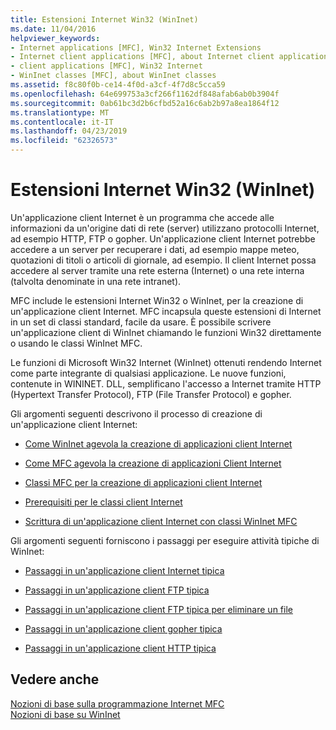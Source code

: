 ```yaml
---
title: Estensioni Internet Win32 (WinInet)
ms.date: 11/04/2016
helpviewer_keywords:
- Internet applications [MFC], Win32 Internet Extensions
- Internet client applications [MFC], about Internet client applications
- client applications [MFC], Win32 Internet
- WinInet classes [MFC], about WinInet classes
ms.assetid: f8c80f0b-ce14-4f0d-a3cf-4f7d8c5cca59
ms.openlocfilehash: 64e699753a3cf266f1162df848afab6ab0b3904f
ms.sourcegitcommit: 0ab61bc3d2b6cfbd52a16c6ab2b97a8ea1864f12
ms.translationtype: MT
ms.contentlocale: it-IT
ms.lasthandoff: 04/23/2019
ms.locfileid: "62326573"
---
```

# <a name="win32-internet-extensions-wininet"></a>Estensioni Internet Win32 (WinInet)

Un'applicazione client Internet è un programma che accede alle informazioni da un'origine dati di rete (server) utilizzano protocolli Internet, ad esempio HTTP, FTP o gopher. Un'applicazione client Internet potrebbe accedere a un server per recuperare i dati, ad esempio mappe meteo, quotazioni di titoli o articoli di giornale, ad esempio. Il client Internet possa accedere al server tramite una rete esterna (Internet) o una rete interna (talvolta denominate in una rete intranet).

MFC include le estensioni Internet Win32 o WinInet, per la creazione di un'applicazione client Internet. MFC incapsula queste estensioni di Internet in un set di classi standard, facile da usare. È possibile scrivere un'applicazione client di WinInet chiamando le funzioni Win32 direttamente o usando le classi WinInet MFC.

Le funzioni di Microsoft Win32 Internet (WinInet) ottenuti rendendo Internet come parte integrante di qualsiasi applicazione. Le nuove funzioni, contenute in WININET. DLL, semplificano l'accesso a Internet tramite HTTP (Hypertext Transfer Protocol), FTP (File Transfer Protocol) e gopher.

Gli argomenti seguenti descrivono il processo di creazione di un'applicazione client Internet:

- [Come WinInet agevola la creazione di applicazioni client Internet](../mfc/how-wininet-makes-it-easier-to-create-internet-client-applications.md)

- [Come MFC agevola la creazione di applicazioni Client Internet](../mfc/how-mfc-makes-it-easier-to-create-internet-client-applications.md)

- [Classi MFC per la creazione di applicazioni client Internet](../mfc/mfc-classes-for-creating-internet-client-applications.md)

- [Prerequisiti per le classi client Internet](../mfc/prerequisites-for-internet-client-classes.md)

- [Scrittura di un'applicazione client Internet con classi WinInet MFC](../mfc/writing-an-internet-client-application-using-mfc-wininet-classes.md)

Gli argomenti seguenti forniscono i passaggi per eseguire attività tipiche di WinInet:

- [Passaggi in un'applicazione client Internet tipica](../mfc/steps-in-a-typical-internet-client-application.md)

- [Passaggi in un'applicazione client FTP tipica](../mfc/steps-in-a-typical-ftp-client-application.md)

- [Passaggi in un'applicazione client FTP tipica per eliminare un file](../mfc/steps-in-a-typical-ftp-client-application-to-delete-a-file.md)

- [Passaggi in un'applicazione client gopher tipica](../mfc/steps-in-a-typical-gopher-client-application.md)

- [Passaggi in un'applicazione client HTTP tipica](../mfc/steps-in-a-typical-http-client-application.md)

## <a name="see-also"></a>Vedere anche

[Nozioni di base sulla programmazione Internet MFC](../mfc/mfc-internet-programming-basics.md)<br/>
[Nozioni di base su WinInet](../mfc/wininet-basics.md)
